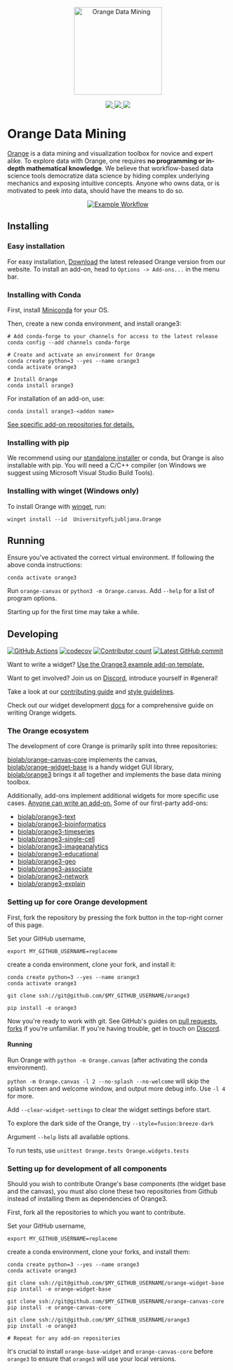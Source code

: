 <p align="center">
    <a href="https://orange.biolab.si/download">
    <img src="https://raw.githubusercontent.com/irgolic/orange3/README-shields/distribute/orange-title.png" alt="Orange Data Mining" height="200">
    </a>
</p>
<p align="center">
    <a href="https://orange.biolab.si/download" alt="Latest release">
        <img src="https://img.shields.io/github/v/release/biolab/orange3?label=download" />
    </a>
    <a href="https://orange3.readthedocs.io/en/latest/?badge=latest" alt="Documentation">
        <img src="https://readthedocs.org/projects/orange3/badge/?version=latest">
    </a>
    <a href="https://discord.gg/FWrfeXV" alt="Discord">
        <img src="https://img.shields.io/discord/633376992607076354?logo=discord&color=7389D8&logoColor=white&label=Discord">                                                                                                                                                                                                                                                  </a>
</p>

# Orange Data Mining
[Orange] is a data mining and visualization toolbox for novice and expert alike. To explore data with Orange, one requires __no programming or in-depth mathematical knowledge__. We believe that workflow-based data science tools democratize data science by hiding complex underlying mechanics and exposing intuitive concepts. Anyone who owns data, or is motivated to peek into data, should have the means to do so.

<p align="center">
    <a href="https://orange.biolab.si/download">
    <img src="https://raw.githubusercontent.com/irgolic/orange3/README-shields/distribute/orange-example-tall.png" alt="Example Workflow">
    </a>
</p>

[Orange]: https://orange.biolab.si/


## Installing

### Easy installation

For easy installation, [Download](https://orange.biolab.si/download) the latest released Orange version from our website. To install an add-on, head to `Options -> Add-ons...` in the menu bar.

### Installing with Conda

First, install [Miniconda](https://docs.conda.io/en/latest/miniconda.html) for your OS. 

Then, create a new conda environment, and install orange3:

```Shell
# Add conda-forge to your channels for access to the latest release
conda config --add channels conda-forge

# Create and activate an environment for Orange
conda create python=3 --yes --name orange3
conda activate orange3

# Install Orange
conda install orange3
```

For installation of an add-on, use:
```Shell
conda install orange3-<addon name>
```
[See specific add-on repositories for details.](https://github.com/biolab/)


### Installing with pip

We recommend using our [standalone installer](https://orange.biolab.si/download) or conda, but Orange is also installable with pip. You will need a C/C++ compiler (on Windows we suggest using Microsoft Visual Studio Build Tools).


### Installing with winget (Windows only)

To install Orange with [winget](https://docs.microsoft.com/en-us/windows/package-manager/winget/), run:

```Shell
winget install --id  UniversityofLjubljana.Orange 
```

## Running

Ensure you've activated the correct virtual environment. If following the above conda instructions:

```Shell
conda activate orange3
``` 

Run `orange-canvas` or `python3 -m Orange.canvas`. Add `--help` for a list of program options.

Starting up for the first time may take a while.


## Developing

[![GitHub Actions](https://img.shields.io/endpoint.svg?url=https%3A%2F%2Factions-badge.atrox.dev%2Fbiolab%2Forange3%2Fbadge&label=build)](https://actions-badge.atrox.dev/biolab/orange3/goto) [![codecov](https://img.shields.io/codecov/c/github/biolab/orange3)](https://codecov.io/gh/biolab/orange3) [![Contributor count](https://img.shields.io/github/contributors-anon/biolab/orange3)](https://github.com/biolab/orange3/graphs/contributors) [![Latest GitHub commit](https://img.shields.io/github/last-commit/biolab/orange3)](https://github.com/biolab/orange3/commits/master)

Want to write a widget? [Use the Orange3 example add-on template.](https://github.com/biolab/orange3-example-addon)

Want to get involved? Join us on [Discord](https://discord.gg/FWrfeXV), introduce yourself in #general! 

Take a look at our [contributing guide](https://github.com/irgolic/orange3/blob/README-shields/CONTRIBUTING.md) and [style guidelines](https://github.com/biolab/orange-widget-base/wiki/Widget-UI).

Check out our widget development [docs](https://orange-widget-base.readthedocs.io/en/latest/?badge=latest) for a comprehensive guide on writing Orange widgets.

### The Orange ecosystem

The development of core Orange is primarily split into three repositories:

[biolab/orange-canvas-core](https://www.github.com/biolab/orange-canvas-core) implements the canvas,  
[biolab/orange-widget-base](https://www.github.com/biolab/orange-widget-base) is a handy widget GUI library,  
[biolab/orange3](https://www.github.com/biolab/orange3) brings it all together and implements the base data mining toolbox.	

Additionally, add-ons implement additional widgets for more specific use cases. [Anyone can write an add-on.](https://github.com/biolab/orange3-example-addon) Some of our first-party add-ons:

- [biolab/orange3-text](https://www.github.com/biolab/orange3-text)
- [biolab/orange3-bioinformatics](https://www.github.com/biolab/orange3-bioinformatics)
- [biolab/orange3-timeseries](https://www.github.com/biolab/orange3-timeseries)    
- [biolab/orange3-single-cell](https://www.github.com/biolab/orange3-single-cell)    
- [biolab/orange3-imageanalytics](https://www.github.com/biolab/orange3-imageanalytics)    
- [biolab/orange3-educational](https://www.github.com/biolab/orange3-educational)    
- [biolab/orange3-geo](https://www.github.com/biolab/orange3-geo)    
- [biolab/orange3-associate](https://www.github.com/biolab/orange3-associate)    
- [biolab/orange3-network](https://www.github.com/biolab/orange3-network)
- [biolab/orange3-explain](https://www.github.com/biolab/orange3-explain)

### Setting up for core Orange development

First, fork the repository by pressing the fork button in the top-right corner of this page.

Set your GitHub username,

```Shell
export MY_GITHUB_USERNAME=replaceme
```

create a conda environment, clone your fork, and install it:

```Shell
conda create python=3 --yes --name orange3
conda activate orange3

git clone ssh://git@github.com/$MY_GITHUB_USERNAME/orange3

pip install -e orange3
```

Now you're ready to work with git. See GitHub's guides on [pull requests](https://docs.github.com/en/free-pro-team@latest/github/collaborating-with-issues-and-pull-requests/proposing-changes-to-your-work-with-pull-requests), [forks](https://docs.github.com/en/free-pro-team@latest/github/collaborating-with-issues-and-pull-requests/working-with-forks) if you're unfamiliar. If you're having trouble, get in touch on [Discord](https://discord.gg/FWrfeXV).

#### Running

Run Orange with `python -m Orange.canvas` (after activating the conda environment).

`python -m Orange.canvas -l 2 --no-splash --no-welcome` will skip the splash screen and welcome window, and output more debug info. Use `-l 4` for more.

Add `--clear-widget-settings` to clear the widget settings before start.

To explore the dark side of the Orange, try `--style=fusion:breeze-dark`

Argument `--help` lists all available options.

To run tests, use `unittest Orange.tests Orange.widgets.tests`


### Setting up for development of all components

Should you wish to contribute Orange's base components (the widget base and the canvas), you must also clone these two repositories from Github instead of installing them as dependencies of Orange3.

First, fork all the repositories to which you want to contribute. 

Set your GitHub username,

```Shell
export MY_GITHUB_USERNAME=replaceme
```

create a conda environment, clone your forks, and install them:

```Shell
conda create python=3 --yes --name orange3
conda activate orange3

git clone ssh://git@github.com/$MY_GITHUB_USERNAME/orange-widget-base
pip install -e orange-widget-base

git clone ssh://git@github.com/$MY_GITHUB_USERNAME/orange-canvas-core
pip install -e orange-canvas-core

git clone ssh://git@github.com/$MY_GITHUB_USERNAME/orange3
pip install -e orange3

# Repeat for any add-on repositories
```

It's crucial to install `orange-base-widget` and `orange-canvas-core` before `orange3` to ensure that `orange3` will use your local versions.

